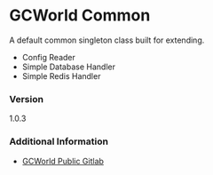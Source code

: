 # GCWorld Common

A default common singleton class built for extending.

  - Config Reader
  - Simple Database Handler
  - Simple Redis Handler

### Version
1.0.3

### Additional Information

* [GCWorld Public Gitlab](https://gitlab.konghack.com/groups/GCWorld)
